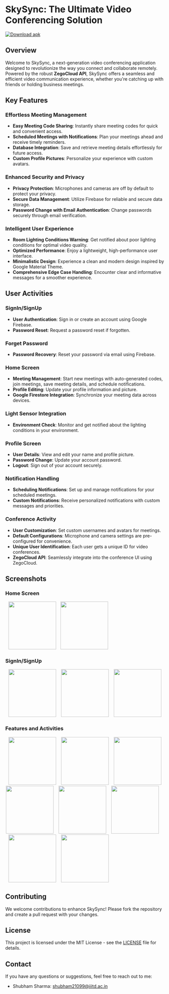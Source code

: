 # SkySync: The Ultimate Video Conferencing Solution

[![Download apk](https://custom-icon-badges.demolab.com/badge/-Download-blue?style=for-the-badge&logo=download&logoColor=white "Download apk")](https://github.com/SHUBHAMSHARMA0711/SkySync-Video-Conferencing-Application/releases/download/v1.0.0/SkySync.apk)

## Overview
Welcome to SkySync, a next-generation video conferencing application designed to revolutionize the way you connect and collaborate remotely. Powered by the robust **ZegoCloud API**, SkySync offers a seamless and efficient video communication experience, whether you're catching up with friends or holding business meetings.

## Key Features
### Effortless Meeting Management
- **Easy Meeting Code Sharing**: Instantly share meeting codes for quick and convenient access.
- **Scheduled Meetings with Notifications**: Plan your meetings ahead and receive timely reminders.
- **Database Integration**: Save and retrieve meeting details effortlessly for future access.
- **Custom Profile Pictures**: Personalize your experience with custom avatars.

### Enhanced Security and Privacy
- **Privacy Protection**: Microphones and cameras are off by default to protect your privacy.
- **Secure Data Management**: Utilize Firebase for reliable and secure data storage.
- **Password Change with Email Authentication**: Change passwords securely through email verification.

### Intelligent User Experience
- **Room Lighting Conditions Warning**: Get notified about poor lighting conditions for optimal video quality.
- **Optimized Performance**: Enjoy a lightweight, high-performance user interface.
- **Minimalistic Design**: Experience a clean and modern design inspired by Google Material Theme.
- **Comprehensive Edge Case Handling**: Encounter clear and informative messages for a smoother experience.

## User Activities
### SignIn/SignUp
- **User Authentication**: Sign in or create an account using Google Firebase.
- **Password Reset**: Request a password reset if forgotten.

### Forget Password
- **Password Recovery**: Reset your password via email using Firebase.

### Home Screen
- **Meeting Management**: Start new meetings with auto-generated codes, join meetings, save meeting details, and schedule notifications.
- **Profile Editing**: Update your profile information and picture.
- **Google Firestore Integration**: Synchronize your meeting data across devices.

### Light Sensor Integration
- **Environment Check**: Monitor and get notified about the lighting conditions in your environment.

### Profile Screen
- **User Details**: View and edit your name and profile picture.
- **Password Change**: Update your account password.
- **Logout**: Sign out of your account securely.

### Notification Handling
- **Scheduling Notifications**: Set up and manage notifications for your scheduled meetings.
- **Custom Notifications**: Receive personalized notifications with custom messages and priorities.

### Conference Activity
- **User Customization**: Set custom usernames and avatars for meetings.
- **Default Configurations**: Microphone and camera settings are pre-configured for convenience.
- **Unique User Identification**: Each user gets a unique ID for video conferences.
- **ZegoCloud API**: Seamlessly integrate into the conference UI using ZegoCloud.

## Screenshots
### Home Screen
<img src="assets/Screenshot_2024-05-13-00-02-19-69_3284b72beae1a18d544836600d91e8bb.jpg" width = "150" hspace="10"> <img src="assets/Screenshot_2024-05-13-00-03-33-75_3284b72beae1a18d544836600d91e8bb.jpg" width = "150">

### SignIn/SignUp
<img src="assets/Screenshot_2024-05-13-00-19-38-86_3284b72beae1a18d544836600d91e8bb.jpg" width = "150" hspace="10"> <img src="assets/Screenshot_2024-05-13-00-19-48-81_3284b72beae1a18d544836600d91e8bb.jpg" width = "150" hspace="2"> <img src="assets/Screenshot_2024-05-13-00-19-58-58_3284b72beae1a18d544836600d91e8bb.jpg" width = "150" hspace="10">

### Features and Activities
<img src="assets/Screenshot_2024-05-13-00-18-35-49_3284b72beae1a18d544836600d91e8bb.jpg" width = "150" hspace="10"> <img src="assets/Screenshot_2024-05-13-17-29-16-93_3284b72beae1a18d544836600d91e8bb.jpg" width = "150" hspace="2"> <img src="assets/Screenshot_2024-05-13-00-19-00-80_3284b72beae1a18d544836600d91e8bb.jpg" width = "150" hspace="10"> <img src="assets/Screenshot_2024-05-13-18-22-59-94_3284b72beae1a18d544836600d91e8bb.jpg" width = "150" hspace="2"> <img src="assets/Screenshot_2024-05-13-00-19-29-93_3284b72beae1a18d544836600d91e8bb.jpg" width = "150" hspace="10"> <img src="assets/Screenshot_2024-05-13-18-19-19-74_b783bf344239542886fee7b48fa4b892.jpg" width = "150" hspace="2"> <img src="assets/Screenshot_2024-05-13-00-19-18-20_3284b72beae1a18d544836600d91e8bb.jpg" width = "150" hspace="10"> <img src="assets/Screenshot_2024-05-13-00-19-21-66_3284b72beae1a18d544836600d91e8bb.jpg" width = "150" hspace="2">

## Contributing
We welcome contributions to enhance SkySync! Please fork the repository and create a pull request with your changes.

## License
This project is licensed under the MIT License - see the [LICENSE](LICENSE) file for details.

## Contact
If you have any questions or suggestions, feel free to reach out to me:
- Shubham Sharma: [shubham21099@iiitd.ac.in](mailto:shubham21099@iiitd.ac.in)
